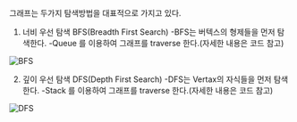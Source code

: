 그래프는 두가지 탐색방법을 대표적으로 가지고 있다.
1. 너비 우선 탐색 BFS(Breadth First Search)
-BFS는 버텍스의 형제들을 먼저 탐색한다.
-Queue 를 이용하여 그래프를 traverse 한다.(자세한 내용은 코드 참고)

![BFS](https://cdn.filepicker.io/api/file/6sBaBZQVuci45KJTlGQ9)

2. 깊이 우선 탐색 DFS(Depth First Search)
-DFS는 Vertax의 자식들을 먼저 탐색한다.
-Stack 를 이용하여 그래프를 traverse 한다.(자세한 내용은 코드 참고)

![DFS](https://cdn.filepicker.io/api/file/FXAmj6SjTYSMalugzkQw) 

